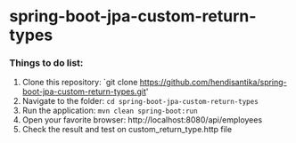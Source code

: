 # spring-boot-jpa-custom-return-types

### Things to do list:

1. Clone this repository: `git clone https://github.com/hendisantika/spring-boot-jpa-custom-return-types.git'
2. Navigate to the folder: `cd spring-boot-jpa-custom-return-types`
3. Run the application: `mvn clean spring-boot:run`
4. Open your favorite browser: http://localhost:8080/api/employees
5. Check the result and test on custom_return_type.http file
